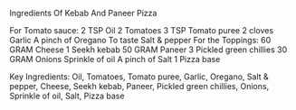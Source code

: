 Ingredients Of Kebab And Paneer Pizza

For Tomato sauce:
2 TSP Oil
2 Tomatoes
3 TSP Tomato puree
2 cloves Garlic
A pinch of Oregano
To taste Salt & pepper
For the Toppings:
60 GRAM Cheese
1 Seekh kebab
50 GRAM Paneer
3 Pickled green chillies
30 GRAM Onions
Sprinkle of oil
A pinch of Salt
1 Pizza base


Key Ingredients: Oil, Tomatoes, Tomato puree, Garlic, Oregano, Salt & pepper, Cheese, Seekh kebab, Paneer, Pickled green chillies, Onions, Sprinkle of oil, Salt, Pizza base

